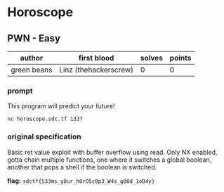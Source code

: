 # Horoscope
## PWN - Easy
| author      | first blood | solves | points |
|-------------| --- | --- | --- |
| green beans | Linz (thehackerscrew) | 0 | 0 |
### prompt
This program will predict your future!

`nc horoscope.sdc.tf 1337`

### original specification
Basic ret value exploit with buffer overflow using read. Only NX enabled, gotta chain multiple functions, one where it switches a global boolean, another that pops a shell if the boolean is switched. 

**flag:** `sdctf{S33ms_y0ur_h0rO5c0p3_W4s_g00d_1oD4y}`

